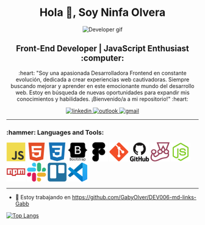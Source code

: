 <div id="header" align="center">
  <h1 align="center"> Hola 👋, Soy Ninfa Olvera </h1>
  <img src='https://media.giphy.com/media/v1.Y2lkPTc5MGI3NjExaGlhZGgxZ3Jmenh3bmt0OGxiMHkxY2ZlN25vOTBzbmY5bHRnb3drdyZlcD12MV9pbnRlcm5hbF9naWZfYnlfaWQmY3Q9Zw/L1R1tvI9svkIWwpVYr/giphy.gif' alt='Developer gif' >
  <h2 align="center">  Front-End Developer | JavaScript Enthusiast :computer: </h2>

  <p align="center"> :heart: "Soy una apasionada Desarrolladora Frontend en constante evolución, dedicada a crear experiencias web cautivadoras. Siempre buscando mejorar y aprender en este emocionante mundo del desarrollo web. Estoy en búsqueda de nuevas oportunidades para expandir mis conocimientos y habilidades. ¡Bienvenido/a a mi repositorio!" :heart: </p>
</div>

<div id="badges" align="center">
  <a href="https://www.linkedin.com/in/https://www.linkedin.com/in/ninfa-olvera">
<img src='https://img.shields.io/badge/LinkedIn-0077B5?style=for-the-badge&logo=linkedin&logoColor=white' alt='linkedin' height='30'/>  
  </a>
    <a href="mailto:gabyolv8@hotmail.com"> <img src='https://img.shields.io/badge/Microsoft_Outlook-0078D4?style=for-the-badge&logo=microsoft-outlook&logoColor=white' alt='outlook' height='30' width='160'/>
    </a>
          <a href="mailto:gabyolv8@gmail.com"> <img src='https://img.shields.io/badge/Gmail-D14836?style=for-the-badge&logo=gmail&logoColor=white' alt='gmail' height='30'/>
          </a>
</div>

---
<div id="tools" align="left">
<h3> :hammer: Languages and Tools: </h3>
  <img src="https://github.com/devicons/devicon/blob/master/icons/javascript/javascript-original.svg" alt="js" height='50'/>
  <img src="https://github.com/devicons/devicon/blob/master/icons/html5/html5-plain.svg" alt="html" height='50'/>
  <img src="https://github.com/devicons/devicon/blob/master/icons/css3/css3-plain.svg" alt="css" height='50'/>
  <img src="https://github.com/devicons/devicon/blob/master/icons/bootstrap/bootstrap-plain-wordmark.svg" alt="bootstrap" height='50'/>
  <img src="https://github.com/devicons/devicon/blob/master/icons/figma/figma-plain.svg" alt="figma" height='50'/>
  <img src="https://github.com/devicons/devicon/blob/master/icons/git/git-plain.svg" alt="git" height='50'/>
  <img src="https://github.com/devicons/devicon/blob/master/icons/github/github-original-wordmark.svg" alt="github" height='50'/>
  <img src="https://github.com/devicons/devicon/blob/master/icons/jest/jest-plain.svg" alt="jest" height='50'/>
  <img src="https://github.com/devicons/devicon/blob/master/icons/nodejs/nodejs-plain.svg" alt="node" height='50'/>
  <img src="https://github.com/devicons/devicon/blob/master/icons/npm/npm-original-wordmark.svg" alt="npm" height='50'/>
  <img src="https://github.com/devicons/devicon/blob/master/icons/slack/slack-original.svg" alt="slack" height='50'/>
  <img src="https://github.com/devicons/devicon/blob/master/icons/trello/trello-plain.svg" alt="trello" height='50'/>
  <img src="https://github.com/devicons/devicon/blob/master/icons/vscode/vscode-original.svg" alt="vsc" height='50'/>
</div>

---

- 🔭 Estoy trabajando en https://github.com/GabyOlver/DEV006-md-links-Gabb

[![Top Langs](https://github-readme-stats.vercel.app/api/top-langs/?username=GabyOlver)](https://github.com/anuraghazra/github-readme-stats)

